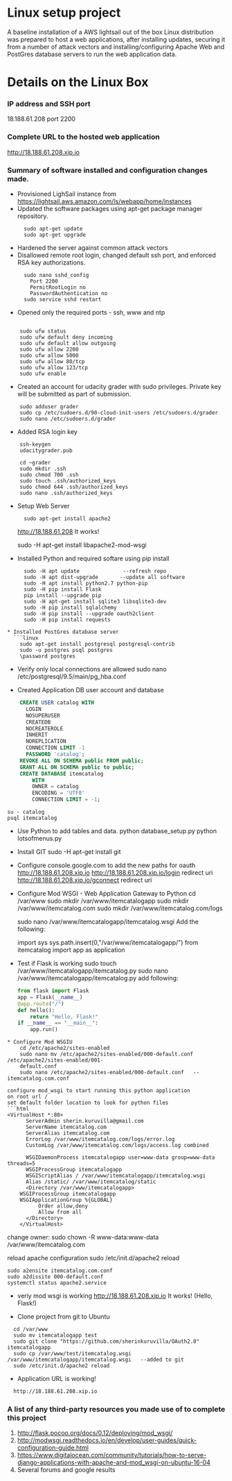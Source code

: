 # Linux setup project
A baseline installation of a AWS lightsail out of the box Linux distribution was prepared to host a web applications, after installing updates, securing it from a number of attack vectors and installing/configuring Apache Web and PostGres database servers to run the web application data.

# Details on the Linux Box

### IP address and SSH port
18.188.61.208 port 2200

### Complete URL to the hosted web application
http://18.188.61.208.xip.io

### Summary of software installed and configuration changes made.
* Provisioned LighSail instance from https://lightsail.aws.amazon.com/ls/webapp/home/instances
* Updated the software packages using apt-get package manager repository.
  ``` linux
    sudo apt-get update
    sudo apt-get upgrade
    ```
* Hardened the server against common attack vectors
* Disallowed remote root login, changed default ssh port, and enforced RSA key authorizations.
  ```linux
    sudo nano sshd_config
      Port 2200
      PermitRootLogin no
      PasswordAuthentication no
    sudo service sshd restart
    ```
* Opened only the required ports - ssh, www and ntp
```linux

    sudo ufw status
    sudo ufw default deny incoming
    sudo ufw default allow outgoing
    sudo ufw allow 2200
    sudo ufw allow 5000
    sudo ufw allow 80/tcp
    sudo ufw allow 123/tcp
    sudo ufw enable
```
*  Created an account for udacity grader with sudo privileges.  Private key will be submitted as part of submission.
```linux
    sudo adduser grader
    sudo cp /etc/sudoers.d/90-cloud-init-users /etc/sudoers.d/grader
    sudo nano /etc/sudoers.d/grader
```
* Added RSA login key 
```linux
    ssh-keygen
    udacitygrader.pub
    
    cd ~grader
    sudo mkdir .ssh
    sudo chmod 700 .ssh
    sudo touch .ssh/authorized_keys
    sudo chmod 644 .ssh/authorized_keys
    sudo nano .ssh/authorized_keys
```
* Setup Web Server
  ```linux
    sudo apt-get install apache2
    ```
    http://18.188.61.208
    It works!

    sudo -H apt-get install libapache2-mod-wsgi

* Installed Python and required softare using pip install
  ```linux
    sudo -H apt update	            --refresh repo
    sudo -H apt dist-upgrade       --update all software
    sudo -H apt install python2.7 python-pip
    sudo -H pip install Flask
    pip install --upgrade pip
    sudo -H apt-get install sqlite3 libsqlite3-dev
    sudo -H pip install sqlalchemy
    sudo -H pip install --upgrade oauth2client
    sudo -H pip install requests
```
* Installed PostGres database server
  ```linux
    sudo apt-get install postgresql postgresql-contrib
    sudo -u postgres psql postgres
    \password postgres
```
* Verify only local connections are allowed
    sudo nano /etc/postgresql/9.5/main/pg_hba.conf 

* Created Application DB user account and database
```sql
    CREATE USER catalog WITH
      LOGIN
      NOSUPERUSER
      CREATEDB
      NOCREATEROLE
      INHERIT
      NOREPLICATION
      CONNECTION LIMIT -1
      PASSWORD 'catalog';
    REVOKE ALL ON SCHEMA public FROM public;
    GRANT ALL ON SCHEMA public to public;
    CREATE DATABASE itemcatalog
        WITH 
        OWNER = catalog
        ENCODING = 'UTF8'
        CONNECTION LIMIT = -1;
```
    su - catalog
    psql itemcatalog

* Use Python to add tables and data.
    python database_setup.py
    python lotsofmenus.py

* Install GIT
sudo -H apt-get install git


* Configure console.google.com to add the new paths for oauth
    http://18.188.61.208.xip.io
    http://18.188.61.208.xip.io/login   redirect uri
    http://18.188.61.208.xip.io/gconnect redirect uri


* Configure Mod WSGI - Web Application Gateway to Python
  cd /var/www
  sudo mkdir /var/www/itemcatalogapp
  sudo mkdir /var/www/itemcatalog.com
  sudo mkdir /var/www/itemcatalog.com/logs

  sudo nano /var/www/itemcatalogapp/itemcatalog.wsgi
  Add the following:

  import sys
  sys.path.insert(0,"/var/www/itemcatalogapp/")
  from itemcatalog import app as application


* Test if Flask is working
  sudo touch /var/www/itemcatalogapp/itemcatalog.py
  sudo nano /var/www/itemcatalogapp/itemcatalog.py
  add following:
  ```python
  from flask import Flask
  app = Flask(__name__)
  @app.route("/")
  def hello():
      return "Hello, Flask!"
  if __name__ == "__main__":
      app.run()
```
* Configure Mod WSGIU
    cd /etc/apache2/sites-enabled
    sudo nano mv /etc/apache2/sites-enabled/000-default.conf  /etc/apache2/sites-enabled/001-
    default.conf
    sudo nano /etc/apache2/sites-enabled/000-default.conf   --itemcatalog.com.conf

configure mod_wsgi to start running this python application
on root url /
set default folder location to look for python files
```html
<VirtualHost *:80>
      ServerAdmin sherin.kuruvilla@gmail.com
      ServerName itemcatalog.com
      ServerAlias itemcatalog.com
      ErrorLog /var/www/itemcatalog.com/logs/error.log
      CustomLog /var/www/itemcatalog.com/logs/access.log combined

      WSGIDaemonProcess itemcatalogapp user=www-data group=www-data threads=5
      WSGIProcessGroup itemcatalogapp
      WSGIScriptAlias / /var/www/itemcatalogapp/itemcatalog.wsgi
      Alias /static/ /var/www/itemcatalog/static
      <Directory /var/www/itemcatalogapp>
    WSGIProcessGroup itemcatalogapp
    WSGIApplicationGroup %{GLOBAL}
          Order allow,deny
          Allow from all
      </Directory>
    </VirtualHost>
```
change owner:
    sudo chown -R www-data:www-data /var/www/itemcatalog.com

reload apache configuration
    sudo /etc/init.d/apache2 reload

    sudo a2ensite itemcatalog.com.conf
    sudo a2dissite 000-default.conf
    systemctl status apache2.service

* veriy mod wsgi is working
http://18.188.61.208.xip.io
 It works!   (Hello, Flask!)

* Clone project from git to Ubuntu
```linux
  cd /var/www
  sudo mv itemcatalogapp test
  sudo git clone "https://github.com/sherinkuruvilla/OAuth2.0" itemcatalogapp
  sudo cp /var/www/test/itemcatalog.wsgi /var/www/itemcatalogapp/itemcatalog.wsgi   --added to git
  sudo /etc/init.d/apache2 reload
```

* Application URL is working!
```html
  http://18.188.61.208.xip.io
```


### A list of any third-party resources you made use of to complete this project
1. http://flask.pocoo.org/docs/0.12/deploying/mod_wsgi/
2. http://modwsgi.readthedocs.io/en/develop/user-guides/quick-configuration-guide.html
3. https://www.digitalocean.com/community/tutorials/how-to-serve-django-applications-with-apache-and-mod_wsgi-on-ubuntu-16-04
4. Several forums and google results
